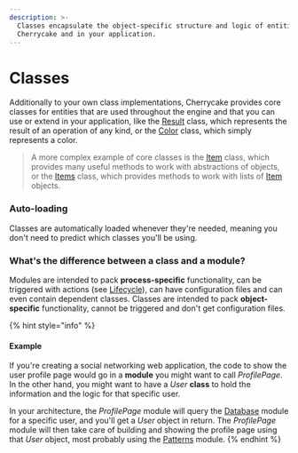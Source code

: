 ```yaml
---
description: >-
  Classes encapsulate the object-specific structure and logic of entities in
  Cherrycake and in your application.
---
```


# Classes

Additionally to your own class implementations, Cherrycake provides core classes for entities that are used throughout the engine and that you can use or extend in your application, like the [Result](../reference/core-classes/result/) class, which represents the result of an operation of any kind, or the [Color](../reference/core-classes/color.md) class, which simply represents a color.

> A more complex example of core classes is the [Item](../reference/core-classes/item.md) class, which provides many useful methods to work with abstractions of objects, or the [Items](../reference/core-classes/items.md) class, which provides methods to work with lists of [Item](../reference/core-classes/item.md) objects.

### Auto-loading

Classes are automatically loaded whenever they're needed, meaning you don't need to predict which classes you'll be using.

### What's the difference between a class and a module?

Modules are intended to pack **process-specific** functionality, can be triggered with actions \(see [Lifecycle](lifecycle/)\), can have configuration files and can even contain dependent classes. Classes are intended to pack **object-specific** functionality,  cannot be triggered and don't get configuration files.

{% hint style="info" %}
#### Example

If you're creating a social networking web application, the code to show the user profile page would go in a **module** you might want to call _ProfilePage_. In the other hand, you might want to have a _User_ **class** to hold the information and the logic for that specific user.

In your architecture, the _ProfilePage_ module will query the [Database](../reference/core-modules/database.md) module for a specific user, and you'll get a _User_ object in return. The _ProfilePage_ module will then take care of building and showing the profile page using that _User_ object, most probably using the [Patterns](../reference/core-modules/patterns.md) module.
{% endhint %}

